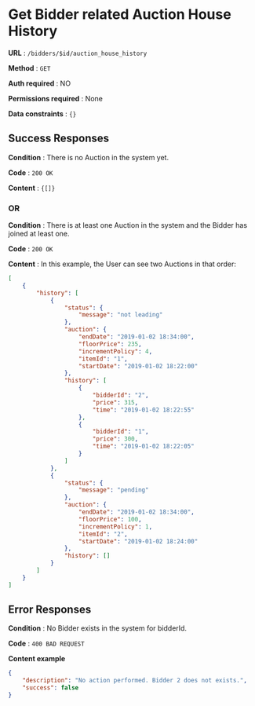 # Get Bidder related Auction House History

**URL** : `/bidders/$id/auction_house_history`

**Method** : `GET`

**Auth required** : NO

**Permissions required** : None

**Data constraints** : `{}`

## Success Responses

**Condition** : There is no Auction in the system yet.

**Code** : `200 OK`

**Content** : `{[]}`

### OR

**Condition** : There is at least one Auction in the system and the Bidder has joined at least one.

**Code** : `200 OK`

**Content** : In this example, the User can see two Auctions in that order:

```json
[
    {
        "history": [
            {
                "status": {
                    "message": "not leading"
                },
                "auction": {
                    "endDate": "2019-01-02 18:34:00",
                    "floorPrice": 235,
                    "incrementPolicy": 4,
                    "itemId": "1",
                    "startDate": "2019-01-02 18:22:00"
                },
                "history": [
                    {
                        "bidderId": "2",
                        "price": 315,
                        "time": "2019-01-02 18:22:55"
                    },
                    {
                        "bidderId": "1",
                        "price": 300,
                        "time": "2019-01-02 18:22:05"
                    }
                ]
            },
            {
                "status": {
                    "message": "pending"
                },
                "auction": {
                    "endDate": "2019-01-02 18:34:00",
                    "floorPrice": 100,
                    "incrementPolicy": 1,
                    "itemId": "2",
                    "startDate": "2019-01-02 18:24:00"
                },
                "history": []
            }
        ]
    }
]
```

## Error Responses

**Condition** : No Bidder exists in the system for bidderId.

**Code** : `400 BAD REQUEST`

**Content example**

```json
{
    "description": "No action performed. Bidder 2 does not exists.",
    "success": false
}
```

